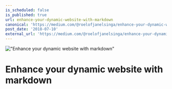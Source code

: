 ```yaml
---
is_scheduled: false
is_published: true
url: enhance-your-dynamic-website-with-markdown
canonical: 'https://medium.com/@roelofjanelsinga/enhance-your-dynamic-website-with-markdown-20f374ba2039'
post_date: '2018-07-10'
external_url: 'https://medium.com/@roelofjanelsinga/enhance-your-dynamic-website-with-markdown-20f374ba2039'
---
```


!["Enhance your dynamic website with markdown"](/images/articles/0_kKGLR-yGRohuWGkI.jpeg)

# Enhance your dynamic website with markdown